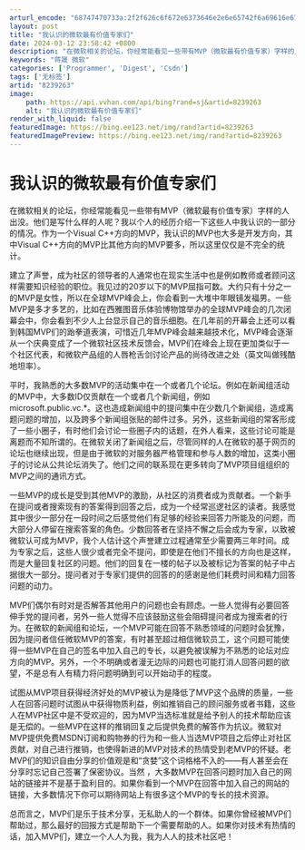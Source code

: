 ```yaml
---
arturl_encode: "68747470733a:2f2f626c6f672e6373646e2e6e65742f6a69616e677368656e:672f61727469636c652f64657461696c732f38323339323633"
layout: post
title: "我认识的微软最有价值专家们"
date: 2024-03-12 23:58:42 +0800
description: "在微软相关的论坛，你经常能看见一些带有MVP（微软最有价值专家）字样的人出没。他们是写什么样的人呢？"
keywords: "蒋晟 微软"
categories: ['Programmer', 'Digest', 'Csdn']
tags: ['无标签']
artid: "8239263"
image:
    path: https://api.vvhan.com/api/bing?rand=sj&artid=8239263
    alt: "我认识的微软最有价值专家们"
render_with_liquid: false
featuredImage: https://bing.ee123.net/img/rand?artid=8239263
featuredImagePreview: https://bing.ee123.net/img/rand?artid=8239263
---
```


# 我认识的微软最有价值专家们

在微软相关的论坛，你经常能看见一些带有MVP（微软最有价值专家）字样的人出没。他们是写什么样的人呢？我以个人的经历介绍一下这些人中我认识的一部分的情况。作为一个Visual C++方向的MVP，我认识的MVP也大多是开发方向，其中Visual C++方向的MVP比其他方向的MVP要多，所以这里仅仅是不完全的统计。

建立了声誉，成为社区的领导者的人通常也在现实生活中也是例如教师或者顾问这样需要知识经验的职位。我见过的20岁以下的MVP屈指可数。大约只有十分之一的MVP是女性，所以在全球MVP峰会上，你会看到一大堆中年眼镜发福男。一些MVP是多才多艺的，比如在西雅图音乐体验博物馆举办的全球MVP峰会的几次闭幕会中，你会看到不少人上台显示自己的音乐细胞。在几年前的开幕会上还可以看到韩国MVP们的跆拳道表演，可惜近几年MVP峰会越来越技术化，MVP峰会逐渐从一个庆典变成了一个微软社区技术反馈会，MVP们在峰会上现在更加类似于一个社区代表，和微软产品组的人唇枪舌剑讨论产品的尚待改进之处（英文叫做残酷地坦率）。

平时，我熟悉的大多数MVP的活动集中在一个或者几个论坛。例如在新闻组活动的MVP中，大多数ID仅贡献在一个或者几个新闻组，例如microsoft.public.vc.\*。这也造成新闻组中的提问集中在少数几个新闻组，造成离题问题的增加，以及跨多个新闻组张贴的邮件过多。另外，这些新闻组的常客形成了一些小圈子，有时他们会讨论一些圈子内的话题，在外人看来，这些讨论可能是离题而不知所谓的。在微软关闭了新闻组之后，尽管同样的人在微软的基于网页的论坛也继续出现，但是由于微软的对服务器严格管理和参与人数的增加，这类小圈子的讨论从公共论坛消失了。他们之间的联系现在更多转向了MVP项目组组织的MVP之间的通讯方式。

一些MVP的成长是受到其他MVP的激励，从社区的消费者成为贡献者。一个新手在提问或者搜索现有的答案得到回答之后，成为一个经常巡逻社区的读者。我感觉其中很少一部分在一段时间之后感觉他们有足够的经验来回答力所能及的问题，而大部分人停留在搜索答案的角色。少数回答者在坚持不懈之后会成为专家，以致被微软认可成为MVP，我个人估计这个声誉建立过程通常至少需要两三年时间。成为专家之后，这些人很少或者完全不提问，即使是在他们不擅长的方向也是这样，而是大量回复社区的问题。他们的回复在一楼的帖子以及被标记为答案的帖子中占据很大一部分。提问者对于专家们提供的回答的的感谢是他们耗费时间和精力回答问题的动力。

MVP们偶尔有时对是否解答其他用户的问题也会有顾虑。一些人觉得有必要回答伸手党的提问者，另外一些人觉得不应该鼓励这些会阻碍提问者成为搜索者的行为。在微软的新闻组和论坛，一个MVP可能在回答不熟悉领域的问题时会犹豫，因为提问者信任微软MVP的答案，有时甚至超过相信微软员工，这个问题可能使得一些MVP在自己的签名中加入自己的专长，以避免被误解为不熟悉的论坛对应方向的MVP。另外，一个不明确或者漫无边际的问题也可能打消人回答问题的欲望，不是总有人有精力将问题明确到可以开始动手的程度。

试图从MVP项目获得经济好处的MVP被认为是降低了MVP这个品牌的质量，一些人在回答问题时试图从中获得物质利益，例如推销自己的顾问服务或者书籍，这些人在MVP社区中是不受欢迎的，因为MVP当选标准就是给予别人的技术帮助应该是无偿的。一些MVP在这样的推销回复之后提供免费的解答作为抗议。微软对MVP提供免费MSDN订阅和购物券的行为和一些人当选MVP项目之后停止对社区贡献，对自己进行推销，也使得新进的MVP对技术的热情受到老MVP的怀疑。老MVP们的知识自由分享的价值观是和“贪婪”这个词格格不入的——有人甚至会在分享时忘记自己签署了保密协议。当然 ，大多数MVP在回答问题时加入自己的网站的链接并不是基于盈利目的。如果你看到一个MVP在回答中加入自己的网站的链接，大多数情况下你可以期待网站上有很多这个MVP的专长的技术资源。

总而言之，MVP们是乐于技术分享，无私助人的一个群体。如果你曾经被MVP们帮助过，那么最好的回报方式是帮助下一个需要帮助的人。如果你对技术有热情的话，加入MVP们，建立一个人人为我，我为人人的技术社区吧！